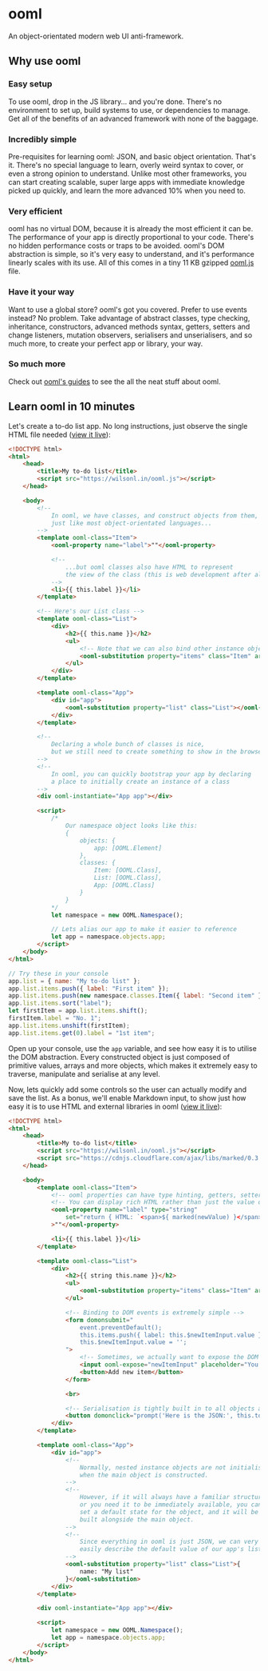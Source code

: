 # ooml
An object-orientated modern web UI anti-framework.

## Why use ooml

### Easy setup
To use ooml, drop in the JS library... and you're done. There's no environment to set up, build systems to use, or dependencies to manage. Get all of the benefits of an advanced framework with none of the baggage.

### Incredibly simple
Pre-requisites for learning ooml: JSON, and basic object orientation. That's it. There's no special language to learn, overly weird syntax to cover, or even a strong opinion to understand. Unlike most other frameworks, you can start creating scalable, super large apps with immediate knowledge picked up quickly, and learn the more advanced 10% when you need to.

### Very efficient
ooml has no virtual DOM, because it is already the most efficient it can be. The performance of your app is directly proportional to your code. There's no hidden performance costs or traps to be avoided. ooml's DOM abstraction is simple, so it's very easy to understand, and it's performance linearly scales with its use. All of this comes in a tiny 11 KB gzipped [ooml.js](https://wilsonl.in/ooml.js) file.

### Have it your way
Want to use a global store? ooml's got you covered. Prefer to use events instead? No problem. Take advantage of abstract classes, type checking, inheritance, constructors, advanced methods syntax, getters, setters and change listeners, mutation observers, serialisers and unserialisers, and so much more, to create your perfect app or library, your way.

### So much more
Check out [ooml's guides](https://wilsonl.in/docs/ooml) to see the all the neat stuff about ooml.


## Learn ooml in 10 minutes

Let's create a to-do list app. No long instructions, just observe the single HTML file needed ([view it live](https://wilsonl.in/ooml/examples/to-do-list-1.html)):

```html
<!DOCTYPE html>
<html>
    <head>
        <title>My to-do list</title>
        <script src="https://wilsonl.in/ooml.js"></script>
    </head>

    <body>
        <!--
            In ooml, we have classes, and construct objects from them,
            just like most object-orientated languages...
        -->
        <template ooml-class="Item">
            <ooml-property name="label">""</ooml-property>

            <!--
                ...but ooml classes also have HTML to represent
                the view of the class (this is web development after all)
            -->
            <li>{{ this.label }}</li>
        </template>

        <!-- Here's our List class -->
        <template ooml-class="List">
            <div>
                <h2>{{ this.name }}</h2>
                <ul>
                    <!-- Note that we can also bind other instance objects or an array of them -->
                    <ooml-substitution property="items" class="Item" array></ooml-substitution>
                </ul>
            </div>
        </template>

        <template ooml-class="App">
            <div id="app">
                <ooml-substitution property="list" class="List"></ooml-substitution>
            </div>
        </template>

        <!--
            Declaring a whole bunch of classes is nice,
            but we still need to create something to show in the browser
        -->
        <!--
            In ooml, you can quickly bootstrap your app by declaring
            a place to initially create an instance of a class
        -->
        <div ooml-instantiate="App app"></div>

        <script>
            /*
                Our namespace object looks like this:
                {
                    objects: {
                        app: [OOML.Element]
                    },
                    classes: {
                        Item: [OOML.Class],
                        List: [OOML.Class],
                        App: [OOML.Class]
                    }
                }
            */
            let namespace = new OOML.Namespace();

            // Lets alias our app to make it easier to reference
            let app = namespace.objects.app;
        </script>
    </body>
</html>
```

```javascript
// Try these in your console
app.list = { name: "My to-do list" };
app.list.items.push({ label: "First item" });
app.list.items.push(new namespace.classes.Item({ label: "Second item" }));
app.list.items.sort("label");
let firstItem = app.list.items.shift();
firstItem.label = "No. 1";
app.list.items.unshift(firstItem);
app.list.items.get(0).label = "1st item";
```

Open up your console, use the `app` variable, and see how easy it is to utilise the DOM abstraction. Every constructed object is just composed of primitive values, arrays and more objects, which makes it extremely easy to traverse, manipulate and serialise at any level.

Now, lets quickly add some controls so the user can actually modify and save the list. As a bonus, we'll enable Markdown input, to show just how easy it is to use HTML and external libraries in ooml ([view it live](https://wilsonl.in/ooml/examples/to-do-list-2.html)):

```html
<!DOCTYPE html>
<html>
    <head>
        <title>My to-do list</title>
        <script src="https://wilsonl.in/ooml.js"></script>
        <script src="https://cdnjs.cloudflare.com/ajax/libs/marked/0.3.6/marked.min.js"></script>
    </head>

    <body>
        <template ooml-class="Item">
            <!-- ooml properties can have type hinting, getters, setters, and change listeners -->
            <!-- You can display rich HTML rather than just the value of a property -->
            <ooml-property name="label" type="string"
                set="return { HTML: `<span>${ marked(newValue) }</span>` }"
            >""</ooml-property>

            <li>{{ this.label }}</li>
        </template>

        <template ooml-class="List">
            <div>
                <h2>{{ string this.name }}</h2>
                <ul>
                    <ooml-substitution property="items" class="Item" array></ooml-substitution>
                </ul>

                <!-- Binding to DOM events is extremely simple -->
                <form domonsubmit="
                    event.preventDefault();
                    this.items.push({ label: this.$newItemInput.value });
                    this.$newItemInput.value = '';
                ">
                    <!-- Sometimes, we actually want to expose the DOM -->
                    <input ooml-expose="newItemInput" placeholder="You can use Markdown!">
                    <button>Add new item</button>
                </form>

                <br>

                <!-- Serialisation is tightly built in to all objects and arrays -->
                <button domonclick="prompt('Here is the JSON:', this.toJSON())">Serialise this list</button>
            </div>
        </template>

        <template ooml-class="App">
            <div id="app">
                <!--
                    Normally, nested instance objects are not initialised
                    when the main object is constructed.
                -->
                <!--
                    However, if it will always have a familiar structure,
                    or you need it to be immediately available, you can
                    set a default state for the object, and it will be
                    built alongside the main object.
                -->
                <!--
                    Since everything in ooml is just JSON, we can very
                    easily describe the default value of our app's list.
                -->
                <ooml-substitution property="list" class="List">{
                    name: "My list"
                }</ooml-substitution>
            </div>
        </template>

        <div ooml-instantiate="App app"></div>

        <script>
            let namespace = new OOML.Namespace();
            let app = namespace.objects.app;
        </script>
    </body>
</html>
```
